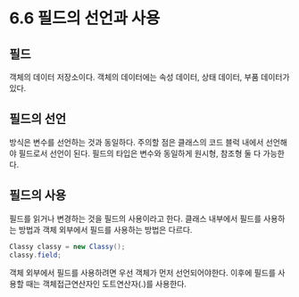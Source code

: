 # 6.6 필드의 선언과 사용
## 필드
객체의 데이터 저장소이다.
객체의 데이터에는 속성 데이터, 상태 데이터, 부품 데이터가 있다.
## 필드의 선언
방식은 변수를 선언하는 것과 동일하다.
주의할 점은 클래스의 코드 블럭 내에서 선언해야 필드로서 선언이 된다.
필드의 타입은 변수와 동일하게 원시형, 참조형 둘 다 가능한다.
## 필드의 사용
필드를 읽거나 변경하는 것을 필드의 사용이라고 한다.
클래스 내부에서 필드를 사용하는 방법과 객체 외부에서 필드를 사용하는 방법은 다르다.
~~~java
Classy classy = new Classy();
classy.field;
~~~
객체 외부에서 필드를 사용하려면 우선 객체가 먼저 선언되어야한다.
이후에 필드를 사용할 때는 객체접근연산자인 도트연산자(.)를 사용한다.
